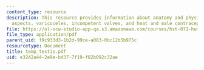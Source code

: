 ```yaml
---
content_type: resource
description: This resource provides information about anatomy and physiology, clinical
  aspects, varicoceles, incompetent valves, and heat and male contraception.
file: https://ol-ocw-studio-app-qa.s3.amazonaws.com/courses/hst-071-human-reproductive-biology-fall-2005/e3242a442e9ebd377f19f82b092c32ae_temp_testis.pdf
file_type: application/pdf
parent_uid: f9c933d3-1b2d-99ce-a083-0bc12b5b975c
resourcetype: Document
title: temp_testis.pdf
uid: e3242a44-2e9e-bd37-7f19-f82b092c32ae
---
```

